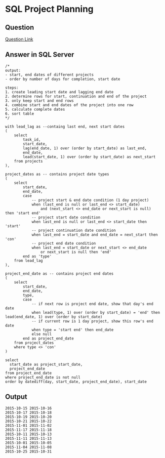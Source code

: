 # SQL Project Planning

## Question
[Question Link](https://www.hackerrank.com/challenges/sql-projects/problem?isFullScreen=true)

## Answer in SQL Server
    /*
    output:
    - start, end dates of different projects
    - order by number of days for completion, start date

    steps:
    1. create leading start date and lagging end date
    2. determine rows for start, continuation and end of the project
    3. only keep start and end rows
    4. combine start and end dates of the project into one row
    5. calculate complete dates
    6. sort table
    */

    with lead_lag as --containg last end, next start dates
    (
        select 
            task_id, 
            start_date,
            lag(end_date, 1) over (order by start_date) as last_end,
            end_date,
            lead(start_date, 1) over (order by start_date) as next_start
        from projects
    ),

    project_dates as -- contains project date types
    (
        select
            start_date,
            end_date,
            case
                -- project start & end date condition (1 day project)
                when (last_end is null or last_end <> start_date)
                    and (next_start <> end_date or next_start is null) then 'start end'
                -- project start date condition
                when last_end is null or last_end <> start_date then 'start'
                -- project continuation date condition
                when last_end = start_date and end_date = next_start then 'con'
                -- project end date condition
                when last_end = start_date or next_start <> end_date 
                    or next_start is null then 'end'
            end as 'type'
        from lead_lag
    ),

    project_end_date as -- contains project end dates
    (
        select
            start_date,
            end_date,
            type,
            case
                -- if next row is project end date, show that day's end date
                when lead(type, 1) over (order by start_date) = 'end' then lead(end_date, 1) over (order by start_date)
                -- if current row is 1 day project, show this row's end date
                when type = 'start end' then end_date
                else null
            end as project_end_date
        from project_dates
        where type <> 'con'
    )

    select
      start_date as project_start_date,
      project_end_date
    from project_end_date
    where project_end_date is not null
    order by datediff(day, start_date, project_end_date), start_date

## Output
    2015-10-15 2015-10-16
    2015-10-17 2015-10-18
    2015-10-19 2015-10-20
    2015-10-21 2015-10-22
    2015-11-01 2015-11-02
    2015-11-17 2015-11-18
    2015-10-11 2015-10-13
    2015-11-11 2015-11-13
    2015-10-01 2015-10-05
    2015-11-04 2015-11-08
    2015-10-25 2015-10-31
